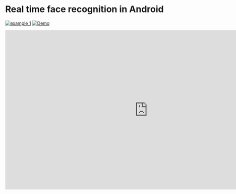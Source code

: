 
# Real time face recognition in Android 


[![example 1](https://img.youtube.com/vi/PqLKCaNm3G0/0.jpg)](https://www.youtube.com/watch?v=PqLKCaNm3G0 "demo 1")
[![Demo](https://img.youtube.com/vi/gH4-FVs3xf4/0.jpg)](https://www.youtube.com/watch?v=gH4-FVs3xf4)



<iframe width="901" height="507" src="https://www.youtube.com/embed/PqLKCaNm3G0" frameborder="0" allow="accelerometer; autoplay; clipboard-write; encrypted-media; gyroscope; picture-in-picture" allowfullscreen></iframe>
